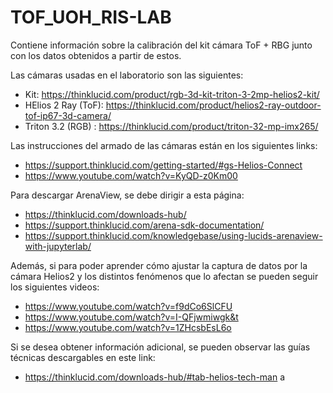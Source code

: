 # TOF_UOH_RIS-LAB
Contiene información sobre la calibración del kit cámara ToF + RBG junto con los datos obtenidos a partir de estos.

Las cámaras usadas en el laboratorio son las siguientes:

- Kit: https://thinklucid.com/product/rgb-3d-kit-triton-3-2mp-helios2-kit/
- HElios 2 Ray (ToF): https://thinklucid.com/product/helios2-ray-outdoor-tof-ip67-3d-camera/
- Triton 3.2 (RGB) : https://thinklucid.com/product/triton-32-mp-imx265/

Las instrucciones del armado de las cámaras están en los siguientes links:

- https://support.thinklucid.com/getting-started/#gs-Helios-Connect
- https://www.youtube.com/watch?v=KyQD-z0Km00

Para descargar ArenaView, se debe dirigir a esta página:

- https://thinklucid.com/downloads-hub/
- https://support.thinklucid.com/arena-sdk-documentation/
- https://support.thinklucid.com/knowledgebase/using-lucids-arenaview-with-jupyterlab/

Además, si para poder aprender cómo ajustar la captura de datos por la cámara Helios2 y los distintos fenómenos que lo afectan se pueden seguir los siguientes videos:
- https://www.youtube.com/watch?v=f9dCo6SlCFU
- https://www.youtube.com/watch?v=I-QFjwmiwgk&t
- https://www.youtube.com/watch?v=1ZHcsbEsL6o

Si se desea obtener información adicional, se pueden observar las guías técnicas descargables en este link:

- https://thinklucid.com/downloads-hub/#tab-helios-tech-man a


